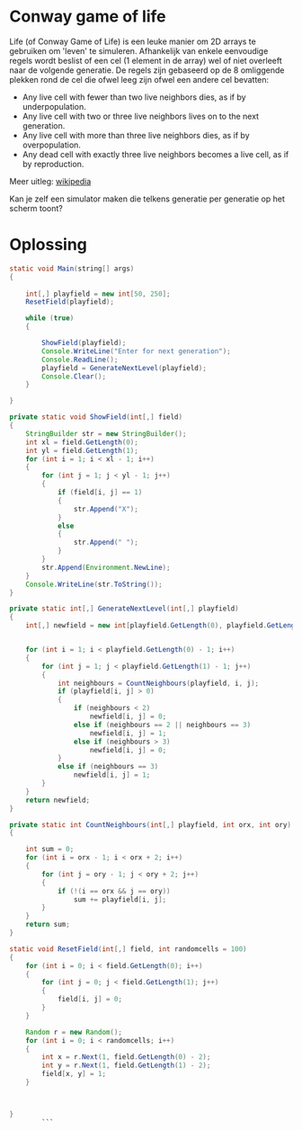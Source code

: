 # Conway game of life

Life (of Conway Game of Life) is een leuke manier om 2D arrays te gebruiken om 'leven' te simuleren. Afhankelijk van enkele eenvoudige regels wordt beslist of een cel (1 element in de array) wel of niet overleeft naar de volgende generatie. De regels zijn gebaseerd op de 8 omliggende plekken rond de cel die ofwel leeg zijn ofwel een andere cel bevatten:

* Any live cell with fewer than two live neighbors dies, as if by underpopulation.
* Any live cell with two or three live neighbors lives on to the next generation.
* Any live cell with more than three live neighbors dies, as if by overpopulation.
* Any dead cell with exactly three live neighbors becomes a live cell, as if by reproduction.

Meer uitleg: [wikipedia](https://en.wikipedia.org/wiki/Conway%27s_Game_of_Life)

Kan je zelf een simulator maken die telkens generatie per generatie op het scherm toont?

# Oplossing

```java
static void Main(string[] args)
{
  
    int[,] playfield = new int[50, 250];
    ResetField(playfield);

    while (true)
    {

        ShowField(playfield);
        Console.WriteLine("Enter for next generation");
        Console.ReadLine();
        playfield = GenerateNextLevel(playfield);
        Console.Clear();
    }

}

private static void ShowField(int[,] field)
{
    StringBuilder str = new StringBuilder();
    int xl = field.GetLength(0);
    int yl = field.GetLength(1);
    for (int i = 1; i < xl - 1; i++)
    {
        for (int j = 1; j < yl - 1; j++)
        {
            if (field[i, j] == 1)
            {
                str.Append("X");
            }
            else
            {
                str.Append(" ");
            }
        }
        str.Append(Environment.NewLine);
    }
    Console.WriteLine(str.ToString());
}

private static int[,] GenerateNextLevel(int[,] playfield)
{
    int[,] newfield = new int[playfield.GetLength(0), playfield.GetLength(1)];


    for (int i = 1; i < playfield.GetLength(0) - 1; i++)
    {
        for (int j = 1; j < playfield.GetLength(1) - 1; j++)
        {
            int neighbours = CountNeighbours(playfield, i, j);
            if (playfield[i, j] > 0)
            {
                if (neighbours < 2)
                    newfield[i, j] = 0;
                else if (neighbours == 2 || neighbours == 3)
                    newfield[i, j] = 1;
                else if (neighbours > 3)
                    newfield[i, j] = 0;
            }
            else if (neighbours == 3)
                newfield[i, j] = 1;
        }
    }
    return newfield;
}

private static int CountNeighbours(int[,] playfield, int orx, int ory)
{

    int sum = 0;
    for (int i = orx - 1; i < orx + 2; i++)
    {
        for (int j = ory - 1; j < ory + 2; j++)
        {
            if (!(i == orx && j == ory))
                sum += playfield[i, j];
        }
    }
    return sum;
}

static void ResetField(int[,] field, int randomcells = 100)
{
    for (int i = 0; i < field.GetLength(0); i++)
    {
        for (int j = 0; j < field.GetLength(1); j++)
        {
            field[i, j] = 0;
        }
    }

    Random r = new Random();
    for (int i = 0; i < randomcells; i++)
    {
        int x = r.Next(1, field.GetLength(0) - 2);
        int y = r.Next(1, field.GetLength(1) - 2);
        field[x, y] = 1;
    }



}
        ```